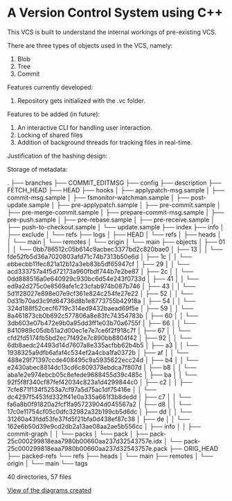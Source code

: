 # A Version Control System using C++
This VCS is built to understand the internal workings of pre-existing VCS.

There are three types of objects used in the VCS, namely:
1. Blob
2. Tree
3. Commit

Features currently developed:
1) Repository gets initialized with the .vc folder.

Features to be added (in future):
1) An interactive CLI for handling user interaction.
2) Locking of shared files 
3) Addition of background threads for tracking files in real-time.

Justification of the hashing design:

Storage of metadata:


.
├── branches
├── COMMIT_EDITMSG
├── config
├── description
├── FETCH_HEAD
├── HEAD
├── hooks
│   ├── applypatch-msg.sample
│   ├── commit-msg.sample
│   ├── fsmonitor-watchman.sample
│   ├── post-update.sample
│   ├── pre-applypatch.sample
│   ├── pre-commit.sample
│   ├── pre-merge-commit.sample
│   ├── prepare-commit-msg.sample
│   ├── pre-push.sample
│   ├── pre-rebase.sample
│   ├── pre-receive.sample
│   ├── push-to-checkout.sample
│   └── update.sample
├── index
├── info
│   ├── exclude
│   └── refs
├── logs
│   ├── HEAD
│   └── refs
│       ├── heads
│       │   └── main
│       └── remotes
│           └── origin
│               └── main
├── objects
│   ├── 01
│   │   └── 0bb786512c05b614c9acbec3377bd2c820bae0
│   ├── 13
│   │   └── fde52fb5d36a7020803afd71c74b7313b50e6d
│   ├── 1c
│   │   └── ebbecbb11fec821a12b12a3eb83b5df65947cf
│   ├── 29
│   │   └── acd333757a4f5d72173a960fbdf744b7e2be87
│   ├── 2c
│   │   └── 0dd888516a0e640929c930bc6d54e243f0733d
│   ├── 41
│   │   └── ed9a2d275c0e8569afe1c23cfab974b087b746
│   ├── 43
│   │   └── 5d1f28027e898e07e9cf361e824c254fe27e22
│   ├── 52
│   │   └── 0d31b70ad3c9fd64736d8b1e8773755b42918a
│   ├── 54
│   │   └── 324d188f52cecf6719c314ed9432baead69f5e
│   ├── 59
│   │   └── 8a461873cb0b692c577806a8e83fc74354783b
│   ├── 60
│   │   └── 3db603e07b472e9b0a95dd3ff1e03b70a6755f
│   ├── 66
│   │   └── 8410989c05db51a2d00ec1e7e7ce6f2f918c7f
│   ├── 67
│   │   └── cfd2fd5174fb5bd2ec7f492e7c890bb8804f42
│   ├── 92
│   │   └── 6db8aedc24493d14d7607a8e335acfbb62b4b5
│   ├── a3
│   │   └── 1938325a9dfb6afaf4c534ef2a4cba1fa0372b
│   ├── af
│   │   └── 488e29f71397ccde408495c9a5935622ecc24d
│   ├── b4
│   │   └── e2430abec8814dc13cd6c809378ebdca7f807d
│   ├── b8
│   │   └── aba1e2e974ebcb05c8efede9688455d39c485c
│   ├── ba
│   │   └── 92f5f8f340cf87fef42034c823a1d4299844c0
│   ├── c2
│   │   ├── 7cfe871f134f5253a7cf97a5d75ac1df75416e
│   │   └── dc4297f5453fd332ff41e0a335a661f3b8dedd
│   ├── c7
│   │   └── fa6a8b0f91820a2fcf1fa95723904d045567a2
│   ├── d8
│   │   └── 17c0e11754cf05c0dfc32982a32b199cb5d6dc
│   ├── dd
│   │   └── 31260a43fdd53fe37fd5f21bfa0d438ef87c38
│   ├── de
│   │   └── 162e6b50d39e9cd2db2a13ae08aa2ae5b556cc
│   ├── info
│   │   ├── commit-graph
│   │   └── packs
│   └── pack
│       ├── pack-25c000299818eaa7980b00660aa237d32543757e.idx
│       └── pack-25c000299818eaa7980b00660aa237d32543757e.pack
├── ORIG_HEAD
├── packed-refs
└── refs
    ├── heads
    │   └── main
    ├── remotes
    │   └── origin
    │       └── main
    └── tags

40 directories, 57 files

[View of the diagrams created](https://excalidraw.com/#room=bf91971b039c071c548f,-4tmEF0cYZPAs-ZHzqiW6A)
